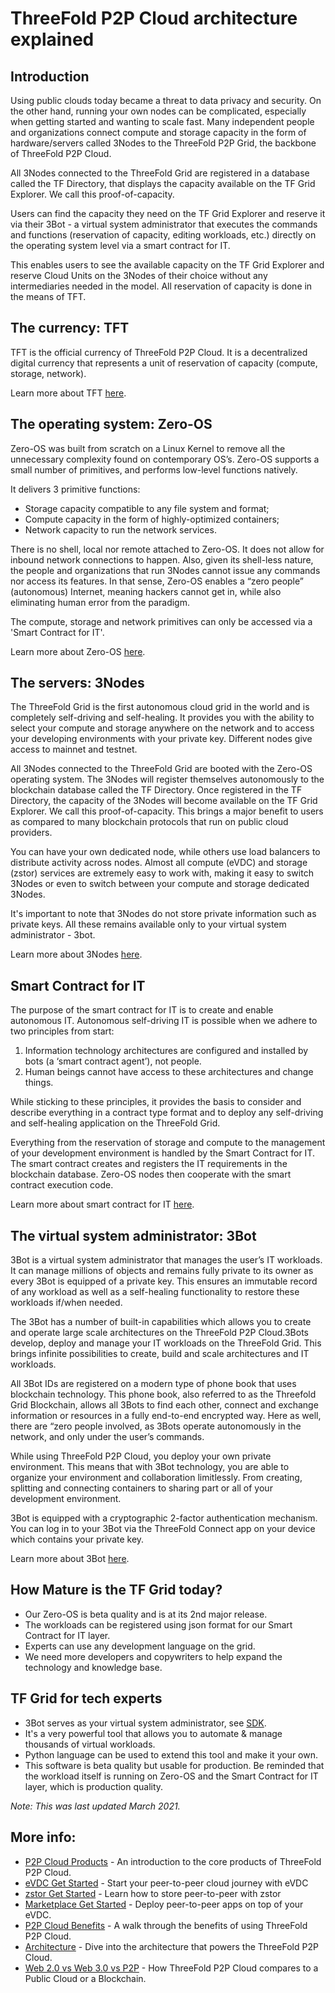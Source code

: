 # ThreeFold P2P Cloud architecture explained

## Introduction

Using public clouds today became a threat to data privacy and security. On the other hand, running your own nodes can be complicated, especially when getting started and wanting to scale fast. Many independent people and organizations connect compute and storage capacity in the form of hardware/servers called 3Nodes to the ThreeFold P2P Grid, the backbone of ThreeFold P2P Cloud.

All 3Nodes connected to the ThreeFold Grid are registered in a database called the TF Directory, that displays the capacity available on the TF Grid Explorer. We call this proof-of-capacity.

Users can find the capacity they need on the TF Grid Explorer and reserve it via their 3Bot - a virtual system administrator that executes the commands and functions (reservation of capacity, editing workloads, etc.) directly on the operating system level via a smart contract for IT.

This enables users to see the available capacity on the TF Grid Explorer and reserve Cloud Units on the 3Nodes of their choice without any intermediaries needed in the model. All reservation of capacity is done in the means of TFT.

## The currency: TFT

TFT is the official currency of ThreeFold P2P Cloud. It is a decentralized digital currency that represents a unit of reservation of capacity (compute, storage, network).

Learn more about TFT [here](tfgrid:tokens_home).

## The operating system: Zero-OS

Zero-OS was built from scratch on a Linux Kernel to remove all the unnecessary complexity found on contemporary OS’s. Zero-OS supports a small number of primitives, and performs low-level functions natively.

It delivers 3 primitive functions:

- Storage capacity compatible to any file system and format;
- Compute capacity in the form of highly-optimized containers;
- Network capacity to run the network services.

There is no shell, local nor remote attached to Zero-OS. It does not allow for inbound network connections to happen. Also, given its shell-less nature, the people and organizations that run 3Nodes cannot issue any commands nor access its features. In that sense, Zero-OS enables a “zero people” (autonomous) Internet, meaning hackers cannot get in, while also eliminating human error from the paradigm.

The compute, storage and network primitives can only be accessed via a 'Smart Contract for IT'.

Learn more about Zero-OS [here](tfgrid:zos).

## The servers: 3Nodes

The ThreeFold Grid is the first autonomous cloud grid in the world and is completely self-driving and self-healing. It provides you with the ability to select your compute and storage anywhere on the network and to access your developing environments with your private key. Different nodes give access to mainnet and testnet. 

All 3Nodes connected to the ThreeFold Grid are booted with the Zero-OS operating system. The 3Nodes will register themselves autonomously to the blockchain database called the TF Directory. Once registered in the TF Directory, the capacity of the 3Nodes will become available on the TF Grid Explorer. We call this proof-of-capacity. This brings a major benefit to users as compared to many blockchain protocols that run on public cloud providers.

You can have your own dedicated node, while others use load balancers to distribute activity across nodes. Almost all compute (eVDC) and storage (zstor) services are extremely easy to work with, making it easy to switch 3Nodes or even to switch between your compute and storage dedicated 3Nodes.

It's important to note that 3Nodes do not store private information such as private keys. All these remains available only to your virtual system administrator - 3bot.

Learn more about 3Nodes [here](internet4:part1_the_3node).

## Smart Contract for IT

The purpose of the smart contract for IT is to create and enable autonomous IT. Autonomous self-driving IT is possible when we adhere to two principles from start:

1. Information technology architectures are configured and installed by bots (a ‘smart contract agent’), not people.
2. Human beings cannot have access to these architectures and change things.

While sticking to these principles, it provides the basis to consider and describe everything in a contract type format and to deploy any self-driving and self-healing application on the ThreeFold Grid.

Everything from the reservation of storage and compute to the management of your development environment is handled by the Smart Contract for IT. The smart contract creates and registers the IT requirements in the blockchain database. Zero-OS nodes then cooperate with the smart contract execution code. 

Learn more about smart contract for IT [here](tfgrid:smartcontract_it).

## The virtual system administrator: 3Bot
3Bot is a virtual system administrator that manages the user’s IT workloads. It can manage millions of objects and remains fully private to its owner as every 3Bot is equipped of a private key. This ensures an immutable record of any workload as well as a self-healing functionality to restore these workloads if/when needed.

The 3Bot has a number of built-in capabilities which allows you to create and operate large scale architectures on the ThreeFold P2P Cloud.3Bots develop, deploy and manage your IT workloads on the ThreeFold Grid. This brings infinite possibilities to create, build and scale architectures and IT workloads. 

All 3Bot IDs are registered on a modern type of phone book that uses blockchain technology. This phone book, also referred to as the Threefold Grid Blockchain, allows all 3Bots to find each other, connect and exchange information or resources in a fully end-to-end encrypted way. Here as well, there are “zero people involved, as 3Bots operate autonomously in the network, and only under the user’s commands. 

While using ThreeFold P2P Cloud, you deploy your own private environment. This means that with 3Bot technology, you are able to organize your environment and collaboration limitlessly. From creating, splitting and connecting containers to sharing part or all of your development environment.

3Bot is equipped with a cryptographic 2-factor authentication mechanism. You can log in to your 3Bot via the ThreeFold Connect app on your device which contains your private key. 

Learn more about 3Bot [here](internet4:part4_3bot_digital_avatar_digital_self).

## How Mature is the TF Grid today?

- Our Zero-OS is beta quality and is at its 2nd major release.
- The workloads can be registered using json format for our Smart Contract for IT layer.
- Experts can use any development language on the grid.
- We need more developers and copywriters to help expand the technology and knowledge base.

## TF Grid for tech experts

- 3Bot serves as your virtual system administrator, see [SDK](sdk:sdk_home).
- It's a very powerful tool that allows you to automate & manage thousands of virtual workloads.
- Python language can be used to extend this tool and make it your own.
- This software is beta quality but usable for production. Be reminded that the workload itself is running on Zero-OS and the Smart Contract for IT layer, which is production quality.

*Note: This was last updated March 2021.*

## More info:

- [P2P Cloud Products](cloud_products) - An introduction to the core products of ThreeFold P2P Cloud.
- [eVDC Get Started](evdc_getting_started) - Start your peer-to-peer cloud journey with eVDC
- [zstor Get Started](threefold_filesystem) - Learn how to store peer-to-peer with zstor
- [Marketplace Get Started](evdc_marketplace) - Deploy peer-to-peer apps on top of your eVDC.
- [P2P Cloud Benefits](tfgrid:usp) - A walk through the benefits of using ThreeFold P2P Cloud.
- [Architecture](cloud_architecture) - Dive into the architecture that powers the ThreeFold P2P Cloud.
- [Web 2.0 vs Web 3.0 vs P2P](cloud_compare) - How ThreeFold P2P Cloud compares to a Public Cloud or a Blockchain.